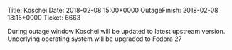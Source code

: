 Title: Koschei
Date: 2018-02-08 15:00+0000
OutageFinish: 2018-02-08 18:15+0000
Ticket: 6663

During outage window Koschei will be updated to latest upstream version. Underlying operating system will be upgraded to Fedora 27

